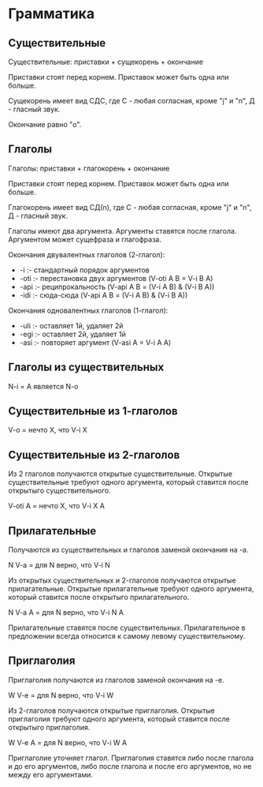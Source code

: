 # Грамматика

## Существительные
Существительные: приставки + сущекорень + окончание

Приставки стоят перед корнем. Приставок может быть одна или больше.

Сущекорень имеет вид СДС, где С - любая согласная, кроме "j" и "n", Д - гласный звук.

Окончание равно "o".

## Глаголы  

Глаголы: приставки + глагокорень + окончание

Приставки стоят перед корнем. Приставок может быть одна или больше.

Глагокорень имеет вид СД(n), где С - любая согласная, кроме "j" и "n", Д - гласный звук.

Глаголы имеют два аргумента. Аргументы ставятся после глагола. Аргументом может сущефраза и глагофраза.

Окончания двувалентных глаголов (2-глагол):

* -i   :- стандартный порядок аргументов
* -oti :- перестановка двух аргументов (V-oti A B = V-i B A)
* -api :- реципрокальность (V-api A B = (V-i A B) & (V-i B A))
*	-idi :- сюда-сюда (V-api A B = (V-i A B) & (V-i B A))

Окончания одновалентных глаголов (1-глагол):	

* -uli :- оставляет 1й, удаляет 2й
* -egi :- оставляет 2й, удаляет 1й
* -asi :- повторяет аргумент (V-asi A = V-i A A)

## Глаголы из существительных

N-i = А является N-o

## Существительные из 1-глаголов

V-o = нечто X, что V-i X 

## Существительные из 2-глаголов

Из 2 глаголов получаются открытые существительные. Открытые существительные требуют одного аргумента, который ставится
после открытыго существительного. 

V-oti A = нечто X, что V-i X A

## Прилагательные

Получаются из существительных и глаголов заменой окончания на -a.

N V-a = для N верно, что V-i N

Из открытых существительных и 2-глаголов получаются открытые прилагательные. Открытые прилагательные требуют одного аргумента, который 
ставится после открытыго прилагательного.

N V-a A = для N верно, что V-i N A

Прилагательные ставятся после существительных. Прилагательное в предложении всегда относится к самому левому существительному.

## Приглаголия

Приглаголия получаются из глаголов заменой окончания на -e. 

W V-e = для N верно, что V-i W

Из 2-глаголов получаются открытые приглаголия. Открытые приглаголия требуют одного аргумента, который 
ставится после открытыго приглаголия.

W V-e А = для N верно, что V-i W A

Приглаголие уточняет глагол. Приглаголия ставятся либо после глагола и до его аргументов, 
либо после глагола и после его аргументов, но не между его аргументами.
